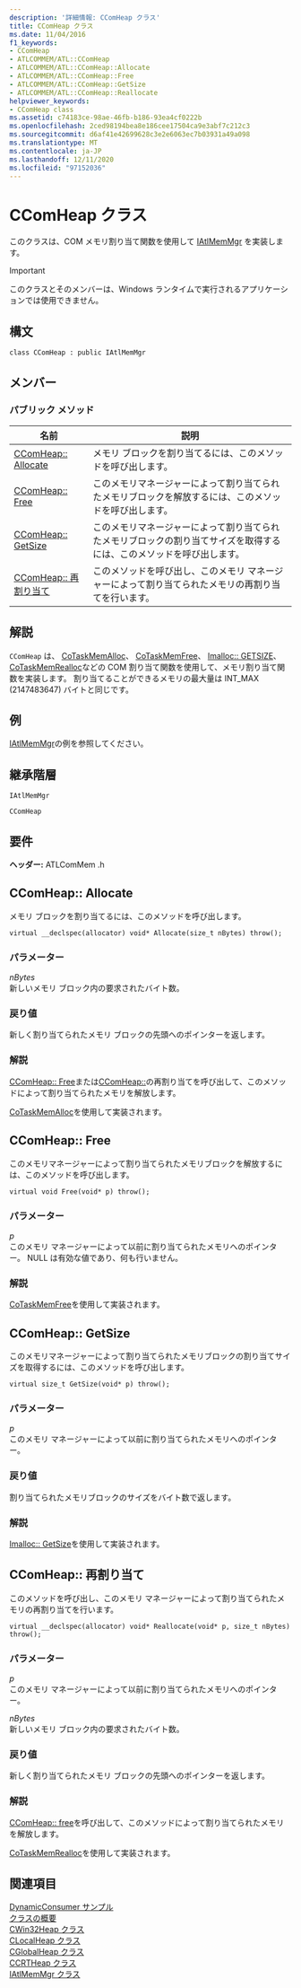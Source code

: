 ```yaml
---
description: '詳細情報: CComHeap クラス'
title: CComHeap クラス
ms.date: 11/04/2016
f1_keywords:
- CComHeap
- ATLCOMMEM/ATL::CComHeap
- ATLCOMMEM/ATL::CComHeap::Allocate
- ATLCOMMEM/ATL::CComHeap::Free
- ATLCOMMEM/ATL::CComHeap::GetSize
- ATLCOMMEM/ATL::CComHeap::Reallocate
helpviewer_keywords:
- CComHeap class
ms.assetid: c74183ce-98ae-46fb-b186-93ea4cf0222b
ms.openlocfilehash: 2ced98194bea8e186cee17504ca9e3abf7c212c3
ms.sourcegitcommit: d6af41e42699628c3e2e6063ec7b03931a49a098
ms.translationtype: MT
ms.contentlocale: ja-JP
ms.lasthandoff: 12/11/2020
ms.locfileid: "97152036"
---
```

# <a name="ccomheap-class"></a>CComHeap クラス

このクラスは、COM メモリ割り当て関数を使用して [IAtlMemMgr](../../atl/reference/iatlmemmgr-class.md) を実装します。

> [!IMPORTANT]
> このクラスとそのメンバーは、Windows ランタイムで実行されるアプリケーションでは使用できません。

## <a name="syntax"></a>構文

```
class CComHeap : public IAtlMemMgr
```

## <a name="members"></a>メンバー

### <a name="public-methods"></a>パブリック メソッド

|名前|説明|
|----------|-----------------|
|[CComHeap:: Allocate](#allocate)|メモリ ブロックを割り当てるには、このメソッドを呼び出します。|
|[CComHeap:: Free](#free)|このメモリマネージャーによって割り当てられたメモリブロックを解放するには、このメソッドを呼び出します。|
|[CComHeap:: GetSize](#getsize)|このメモリマネージャーによって割り当てられたメモリブロックの割り当てサイズを取得するには、このメソッドを呼び出します。|
|[CComHeap:: 再割り当て](#reallocate)|このメソッドを呼び出し、このメモリ マネージャーによって割り当てられたメモリの再割り当てを行います。|

## <a name="remarks"></a>解説

`CComHeap` は、 [CoTaskMemAlloc](/windows/win32/api/combaseapi/nf-combaseapi-cotaskmemalloc)、 [CoTaskMemFree](/windows/win32/api/combaseapi/nf-combaseapi-cotaskmemfree)、 [Imalloc:: GETSIZE](/windows/win32/api/objidlbase/nf-objidlbase-imalloc-getsize)、 [CoTaskMemRealloc](/windows/win32/api/combaseapi/nf-combaseapi-cotaskmemrealloc)などの COM 割り当て関数を使用して、メモリ割り当て関数を実装します。 割り当てることができるメモリの最大量は INT_MAX (2147483647) バイトと同じです。

## <a name="example"></a>例

[IAtlMemMgr](../../atl/reference/iatlmemmgr-class.md)の例を参照してください。

## <a name="inheritance-hierarchy"></a>継承階層

`IAtlMemMgr`

`CComHeap`

## <a name="requirements"></a>要件

**ヘッダー:** ATLComMem .h

## <a name="ccomheapallocate"></a><a name="allocate"></a> CComHeap:: Allocate

メモリ ブロックを割り当てるには、このメソッドを呼び出します。

```
virtual __declspec(allocator) void* Allocate(size_t nBytes) throw();
```

### <a name="parameters"></a>パラメーター

*nBytes*<br/>
新しいメモリ ブロック内の要求されたバイト数。

### <a name="return-value"></a>戻り値

新しく割り当てられたメモリ ブロックの先頭へのポインターを返します。

### <a name="remarks"></a>解説

[CComHeap:: Free](#free)または[CComHeap::](#reallocate)の再割り当てを呼び出して、このメソッドによって割り当てられたメモリを解放します。

[CoTaskMemAlloc](/windows/win32/api/combaseapi/nf-combaseapi-cotaskmemalloc)を使用して実装されます。

## <a name="ccomheapfree"></a><a name="free"></a> CComHeap:: Free

このメモリマネージャーによって割り当てられたメモリブロックを解放するには、このメソッドを呼び出します。

```
virtual void Free(void* p) throw();
```

### <a name="parameters"></a>パラメーター

*p*<br/>
このメモリ マネージャーによって以前に割り当てられたメモリへのポインター。 NULL は有効な値であり、何も行いません。

### <a name="remarks"></a>解説

[CoTaskMemFree](/windows/win32/api/combaseapi/nf-combaseapi-cotaskmemfree)を使用して実装されます。

## <a name="ccomheapgetsize"></a><a name="getsize"></a> CComHeap:: GetSize

このメモリマネージャーによって割り当てられたメモリブロックの割り当てサイズを取得するには、このメソッドを呼び出します。

```
virtual size_t GetSize(void* p) throw();
```

### <a name="parameters"></a>パラメーター

*p*<br/>
このメモリ マネージャーによって以前に割り当てられたメモリへのポインター。

### <a name="return-value"></a>戻り値

割り当てられたメモリブロックのサイズをバイト数で返します。

### <a name="remarks"></a>解説

[Imalloc:: GetSize](/windows/win32/api/objidlbase/nf-objidlbase-imalloc-getsize)を使用して実装されます。

## <a name="ccomheapreallocate"></a><a name="reallocate"></a> CComHeap:: 再割り当て

このメソッドを呼び出し、このメモリ マネージャーによって割り当てられたメモリの再割り当てを行います。

```
virtual __declspec(allocator) void* Reallocate(void* p, size_t nBytes) throw();
```

### <a name="parameters"></a>パラメーター

*p*<br/>
このメモリ マネージャーによって以前に割り当てられたメモリへのポインター。

*nBytes*<br/>
新しいメモリ ブロック内の要求されたバイト数。

### <a name="return-value"></a>戻り値

新しく割り当てられたメモリ ブロックの先頭へのポインターを返します。

### <a name="remarks"></a>解説

[CComHeap:: free](#free)を呼び出して、このメソッドによって割り当てられたメモリを解放します。

[CoTaskMemRealloc](/windows/win32/api/combaseapi/nf-combaseapi-cotaskmemrealloc)を使用して実装されます。

## <a name="see-also"></a>関連項目

[DynamicConsumer サンプル](../../overview/visual-cpp-samples.md)<br/>
[クラスの概要](../../atl/atl-class-overview.md)<br/>
[CWin32Heap クラス](../../atl/reference/cwin32heap-class.md)<br/>
[CLocalHeap クラス](../../atl/reference/clocalheap-class.md)<br/>
[CGlobalHeap クラス](../../atl/reference/cglobalheap-class.md)<br/>
[CCRTHeap クラス](../../atl/reference/ccrtheap-class.md)<br/>
[IAtlMemMgr クラス](../../atl/reference/iatlmemmgr-class.md)
